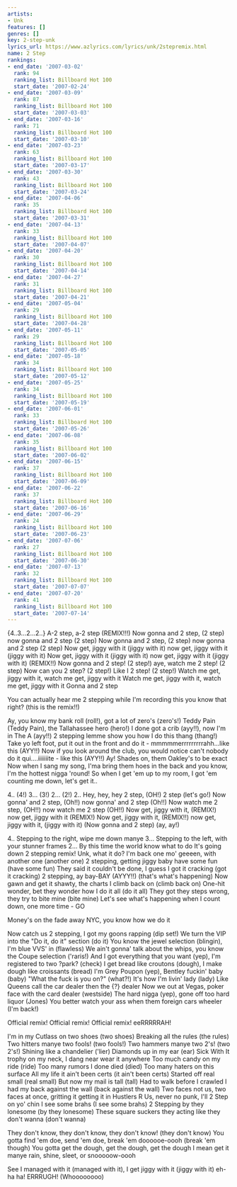 ```yaml
---
artists:
- Unk
features: []
genres: []
key: 2-step-unk
lyrics_url: https://www.azlyrics.com/lyrics/unk/2stepremix.html
name: 2 Step
rankings:
- end_date: '2007-03-02'
  rank: 94
  ranking_list: Billboard Hot 100
  start_date: '2007-02-24'
- end_date: '2007-03-09'
  rank: 87
  ranking_list: Billboard Hot 100
  start_date: '2007-03-03'
- end_date: '2007-03-16'
  rank: 71
  ranking_list: Billboard Hot 100
  start_date: '2007-03-10'
- end_date: '2007-03-23'
  rank: 63
  ranking_list: Billboard Hot 100
  start_date: '2007-03-17'
- end_date: '2007-03-30'
  rank: 43
  ranking_list: Billboard Hot 100
  start_date: '2007-03-24'
- end_date: '2007-04-06'
  rank: 35
  ranking_list: Billboard Hot 100
  start_date: '2007-03-31'
- end_date: '2007-04-13'
  rank: 33
  ranking_list: Billboard Hot 100
  start_date: '2007-04-07'
- end_date: '2007-04-20'
  rank: 30
  ranking_list: Billboard Hot 100
  start_date: '2007-04-14'
- end_date: '2007-04-27'
  rank: 31
  ranking_list: Billboard Hot 100
  start_date: '2007-04-21'
- end_date: '2007-05-04'
  rank: 29
  ranking_list: Billboard Hot 100
  start_date: '2007-04-28'
- end_date: '2007-05-11'
  rank: 29
  ranking_list: Billboard Hot 100
  start_date: '2007-05-05'
- end_date: '2007-05-18'
  rank: 34
  ranking_list: Billboard Hot 100
  start_date: '2007-05-12'
- end_date: '2007-05-25'
  rank: 34
  ranking_list: Billboard Hot 100
  start_date: '2007-05-19'
- end_date: '2007-06-01'
  rank: 33
  ranking_list: Billboard Hot 100
  start_date: '2007-05-26'
- end_date: '2007-06-08'
  rank: 35
  ranking_list: Billboard Hot 100
  start_date: '2007-06-02'
- end_date: '2007-06-15'
  rank: 37
  ranking_list: Billboard Hot 100
  start_date: '2007-06-09'
- end_date: '2007-06-22'
  rank: 37
  ranking_list: Billboard Hot 100
  start_date: '2007-06-16'
- end_date: '2007-06-29'
  rank: 24
  ranking_list: Billboard Hot 100
  start_date: '2007-06-23'
- end_date: '2007-07-06'
  rank: 27
  ranking_list: Billboard Hot 100
  start_date: '2007-06-30'
- end_date: '2007-07-13'
  rank: 32
  ranking_list: Billboard Hot 100
  start_date: '2007-07-07'
- end_date: '2007-07-20'
  rank: 41
  ranking_list: Billboard Hot 100
  start_date: '2007-07-14'
---
```



{4..3...2...2..}
A-2 step, a-2 step  (REMIX!!!)
Now gonna and 2 step, (2 step) now gonna and 2 step (2 step)
Now gonna and 2 step, (2 step) now gonna and 2 step (2 step)
Now get, jiggy with it (jiggy with it) now get, jiggy with it (jiggy with it)
Now get, jiggy with it (jiggy with it) now get, jiggy with it (jiggy with it)
(REMIX!!)
Now gonna and 2 step! (2 step!) aye, watch me 2 step! (2 step)
Now can you 2 step? (2 step!) Like I 2 step! (2 step!)
Watch me get, jiggy with it, watch me get, jiggy with it
Watch me get, jiggy with it, watch me get, jiggy with it
Gonna and 2 step


You can actually hear me 2 stepping while I'm recording this
you know that right? (this is the remix!!)


Ay, you know my bank roll (roll!), got a lot of zero's (zero's!)
Teddy Pain (Teddy Pain), the Tallahassee hero (hero!)
I done got a crib (ayy!!), now I'm in The A (ayy!!)
2 stepping lemme show you how I do this thang (thang!)
Take yo left foot, put it out in the front
and do it - mmmmmerrrrrrrrrahh...like this (AYY!!)
Now if you look around the club, you would notice can't nobody do it
qui....iiiiiiite - like this (AYY!!)
Ay! Shades on, them Oakley's to be exact
Now when I sang my song, I'ma bring them hoes in the back
and you know, I'm the hottest nigga 'round!
So when I get 'em up to my room, I got 'em counting me down, let's get it..


4.. (4!) 3... (3!) 2... (2!) 2..
Hey, hey, hey 2 step, (OH!) 2 step (let's go!)
Now gonna' and 2 step, (Oh!!) now gonna' and 2 step (Oh!!)
Now watch me 2 step, (OH!!) now watch me 2 step (OH!!)
Now get, jiggy with it, (REMIX!) now get, jiggy with it (REMIX!)
Now get, jiggy with it, (REMIX!!) now get, jiggy with it, (jiggy with it)
(Now gonna and 2 step) (ay, ay!)


4.. Stepping to the right, wipe me down manye
3... Stepping to the left, with your stunner frames
2... By this time the world know what to do
It's going down 2 stepping remix! Unk, what it do?
I'm back one mo' geeeen, with another one (another one)
2 stepping, getting jiggy baby have some fun (have some fun)
They said it couldn't be done, I guess I got it cracking (got it cracking)
2 stepping, ay bay-BAY (AYYY!!) (that's what's happening)
Now gawn and get it shawty, the charts I climb back on (climb back on)
One-hit wonder, bet they wonder how I do it all (do it all)
They got they steps wrong, they try to bite mine (bite mine)
Let's see what's happening when I count down, one more time - GO




Money's on the fade away
NYC, you know how we do it


Now catch us 2 stepping, I got my goons rapping (dip set!)
We turn the VIP into the "Do it, do it" section (do it)
You know the jewel selection (blingin), I'm blue VVS' in (flawless)
We ain't gonna' talk about the whips, you know the Coupe selection ('raris!)
And I got everything that you want (yep), I'm registered to two ?park?
(check)
I get bread like croutons (dough), I make dough like croissants (bread)
I'm Grey Poupon (yep), Bentley fuckin' baby (baby)
"What the fuck is you on?" (what?!) It's how I'm livin' lady (lady)
Like Queens call the car dealer then the {?} dealer
Now we out at Vegas, poker face with the card dealer (westside)
The hard nigga (yep), gone off too hard liquor (Jones)
You better watch your ass when them foreign cars wheeler (I'm back!)




Official remix! Official remix!
Official remix! eeRRRRRAH!


I'm in my Cutlass on two shoes (two shoes)
Breaking all the rules (the rules)
Two hitters manye two fools! (two fools!)
Two hammers manye two 2's! (two 2's!)
Shining like a chandelier ('lier)
Diamonds up in my ear (ear)
Sick With It trophy on my neck, I dang near wear it anywhere
Too much candy on my ride (ride)
Too many rumors I done died (died)
Too many haters on this surface
All my life it ain't been certs (it ain't been certs)
Started off real small (real small)
But now my mail is tall (tall)
Had to walk before I crawled
I had my back against the wall (back against the wall)
Two faces not us, two faces at once, gritting it getting it in
Hustlers R Us, never no punk, I'll 2 Step on yo' chin
I see some brahs (I see some brahs)
2 Stepping by they lonesome (by they lonesome)
These square suckers they acting like they don't wanna (don't wanna)

They don't know, they don't know, they don't know! (they don't know)
You gotta find 'em doe, send 'em doe, break 'em doooooe-oooh (break 'em though)
You gotta get the dough, get the dough, get the dough
I mean get it manye rain, shine, sleet, or snooooow-oooh

See I managed with it (managed with it), I get jiggy with it (jiggy with it)
eh-ha ha!
ERRRUGH! (Whoooooooo)





